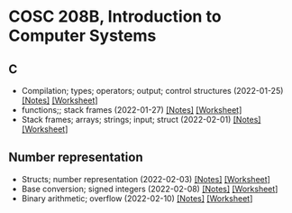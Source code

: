 # COSC 208B, Introduction to Computer Systems


## C
* Compilation; types; operators; output; control structures (2022-01-25) [[Notes]](2022-01-25.pdf) [[Worksheet]](2022-01-25_worksheet.pdf)
* functions;; stack frames (2022-01-27) [[Notes]](2022-01-27.pdf) [[Worksheet]](2022-01-27_worksheet.pdf)
* Stack frames; arrays; strings; input; struct (2022-02-01) [[Notes]](2022-02-01.pdf) [[Worksheet]](2022-02-01_worksheet.pdf)

## Number representation
* Structs; number representation (2022-02-03) [[Notes]](2022-02-03.pdf) [[Worksheet]](2022-02-03_worksheet.pdf)
* Base conversion; signed integers (2022-02-08) [[Notes]](2022-02-08.pdf) [[Worksheet]](2022-02-089_worksheet.pdf)
* Binary arithmetic; overflow (2022-02-10) [[Notes]](2022-02-10.pdf) [[Worksheet]](2022-02-10_worksheet.pdf)

<!--
* Binary arithmetic; overflow (2021-09-13) [[Notes]](2021-09-13_notes) [[Worksheet]](2021-09-13_worksheet)
* Bitwise operators; real numbers (2021-09-15) [[Notes]](2021-09-15_notes) [[Worksheet]](2021-09-15_worksheet)
* Exam 1 review (2021-09-17) [[Notes]](2021-09-17_notes) [[Worksheet]](2021-09-17_worksheet)

## Program memory
* Pointers (2021-09-22) [[Notes]](2021-09-22_notes) [[Worksheet]](2021-09-22_worksheet)
* Arrays & pointers (2021-09-24) [[Notes]](2021-09-24_notes) [[Worksheet]](2021-09-24_worksheet)
* malloc (2021-09-27) [[Notes]](2021-09-27_notes) [[Worksheet]](2021-09-27_worksheet)
* free; structs (2021-09-29) [[Notes]](2021-09-29_notes) [[Worksheet]](2021-09-29_worksheet)

## Architecture
* von Neumann; logic gates (2021-10-01) [[Notes]](2021-10-01_notes) [[Worksheet]](2021-10-01_worksheet)
* Circuits (2021-10-04) [[Notes]](2021-10-04_notes) [[Worksheet]](2021-10-04_worksheet)

## Assembly
* Instruction format; load/store (2021-10-06) [[Notes]](2021-10-06_notes) [[Worksheet]](2021-10-06_worksheet)
* Tracing assembly; operations (2021-10-08) [[Notes]](2021-10-08_notes) [[Worksheet]](2021-10-08_worksheet)
* Tracing assembly (continued); mapping C code to assembly code (2021-10-13) [[Notes]](2021-10-13_notes) [[Worksheet]](2021-10-13_worksheet)
* Conditionals (2021-10-15) [[Notes]](2021-10-15_notes) [[Worksheet]](2021-10-15_worksheet)
* Loops (2021-10-18) [[Notes]](2021-10-18_notes) [[Worksheet]](2021-10-18_worksheet)
* Functions (2021-10-20) [[Notes]](2021-10-20_notes) [[Worksheet]](2021-10-20_worksheet)
* Exam 2 review (2021-10-22) [[Notes]](2021-10-22_notes) [[Worksheet]](2021-10-22_worksheet)

## Efficiency
* Memory hierarchy; locality (2021-10-29) [[Notes]](2021-10-29_notes)
* Caching (2021-11-01) [[Notes]](2021-11-01_notes) [[Worksheet]](2021-11-01_worksheet)

## Multiprocessing
* Operating systems (2021-11-03) [[Notes]](2021-11-03_notes) [[Worksheet]](2021-11-03_worksheet)
* Limited direct execution; system calls; processes (2021-11-05) [[Notes]](2021-11-05_notes) [[Worksheet]](2021-11-05_worksheet)
* wait; exec (2021-11-08) [[Notes]](2021-11-08_notes) [[Worksheet]](2021-11-08_worksheet)
* Scheduling (2021-11-10) [[Notes]](2021-11-10_notes) [_No worksheet_]
* Threads (2021-11-12) [[Notes]](2021-11-12_notes) [[Worksheet]](2021-11-12_worksheet)
* Threads (continued) (2021-11-15) [[Notes]](2021-11-15_notes) [[Worksheet]](2021-11-15_worksheet)
* Exam 3 review (2021-11-17) [[Notes]](2021-11-17_notes) [[Worksheet]](2021-11-17_worksheet)

## Networking
* Application-to-application communication; Sockets (2021-11-29) [[Notes]](2021-11-29_notes)
* Sockets (continued); TCP/IP model (2021-12-01) [[Notes]](2021-12-01_notes) [[Worksheet]](2021-12-01_worksheet)
* Packet switching; Addressing (2021-12-03) [[Notes]](2021-12-03_notes) [[Worksheet]](2021-12-03_worksheet)
* Addressing (continued); Routing (2021-12-06) [[Notes]](2021-12-06_notes) [[Worksheet]](2021-12-06_worksheet)
* Wireless (2021-12-08) [[Notes]](2021-12-08_notes) [[Worksheet]](2021-12-08_worksheet)
* Cloud computing; review (2021-12-10) [[Notes]](2021-12-10_notes) [[Worksheet]](2021-12-10_worksheet)
-->